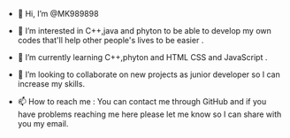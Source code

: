 - 👋 Hi, I’m @MK989898
- 👀 I’m interested in C++,java and phyton to
 be able to develop my own codes that'll help
 other people's lives to be easier .
 
- 🌱 I’m currently learning C++,phyton and HTML
 CSS and JavaScript .
- 💞️ I’m looking to collaborate on new projects 
 as junior developer so I can increase my skills.
- 📫 How to reach me : You can contact me through
 GitHub and if you have problems reaching me here
 please let me know so I can share with you 
 my email.

<!---
MK989898/MK989898 is a ✨ special ✨ repository because its `README.md` (this file) appears on your GitHub profile.
You can click the Preview link to take a look at your changes.
--->
